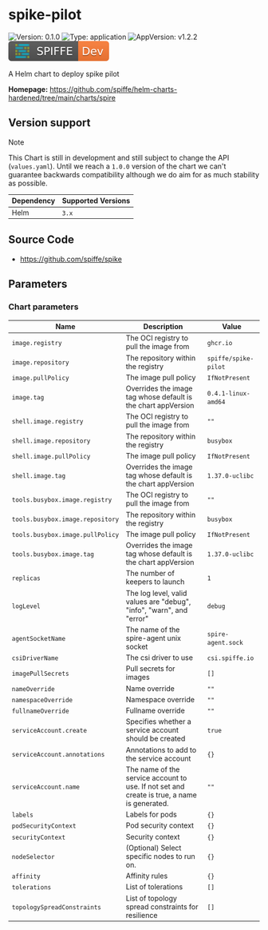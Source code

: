 # spike-pilot

![Version: 0.1.0](https://img.shields.io/badge/Version-0.1.0-informational?style=flat-square) ![Type: application](https://img.shields.io/badge/Type-application-informational?style=flat-square) ![AppVersion: v1.2.2](https://img.shields.io/badge/AppVersion-v1.2.2-informational?style=flat-square)
[![Development Phase](https://github.com/spiffe/spiffe/blob/main/.img/maturity/dev.svg)](https://github.com/spiffe/spiffe/blob/main/MATURITY.md#development)

A Helm chart to deploy spike pilot

**Homepage:** <https://github.com/spiffe/helm-charts-hardened/tree/main/charts/spire>

## Version support

> [!Note]
> This Chart is still in development and still subject to change the API (`values.yaml`).
> Until we reach a `1.0.0` version of the chart we can't guarantee backwards compatibility although
> we do aim for as much stability as possible.

| Dependency | Supported Versions |
|:-----------|:-------------------|
| Helm       | `3.x`              |

## Source Code

* <https://github.com/spiffe/spike>

<!-- The parameters section is generated using helm-docs.sh and should not be edited by hand. -->

## Parameters

### Chart parameters

| Name                             | Description                                                                                 | Value                |
| -------------------------------- | ------------------------------------------------------------------------------------------- | -------------------- |
| `image.registry`                 | The OCI registry to pull the image from                                                     | `ghcr.io`            |
| `image.repository`               | The repository within the registry                                                          | `spiffe/spike-pilot` |
| `image.pullPolicy`               | The image pull policy                                                                       | `IfNotPresent`       |
| `image.tag`                      | Overrides the image tag whose default is the chart appVersion                               | `0.4.1-linux-amd64`  |
| `shell.image.registry`           | The OCI registry to pull the image from                                                     | `""`                 |
| `shell.image.repository`         | The repository within the registry                                                          | `busybox`            |
| `shell.image.pullPolicy`         | The image pull policy                                                                       | `IfNotPresent`       |
| `shell.image.tag`                | Overrides the image tag whose default is the chart appVersion                               | `1.37.0-uclibc`      |
| `tools.busybox.image.registry`   | The OCI registry to pull the image from                                                     | `""`                 |
| `tools.busybox.image.repository` | The repository within the registry                                                          | `busybox`            |
| `tools.busybox.image.pullPolicy` | The image pull policy                                                                       | `IfNotPresent`       |
| `tools.busybox.image.tag`        | Overrides the image tag whose default is the chart appVersion                               | `1.37.0-uclibc`      |
| `replicas`                       | The number of keepers to launch                                                             | `1`                  |
| `logLevel`                       | The log level, valid values are "debug", "info", "warn", and "error"                        | `debug`              |
| `agentSocketName`                | The name of the spire-agent unix socket                                                     | `spire-agent.sock`   |
| `csiDriverName`                  | The csi driver to use                                                                       | `csi.spiffe.io`      |
| `imagePullSecrets`               | Pull secrets for images                                                                     | `[]`                 |
| `nameOverride`                   | Name override                                                                               | `""`                 |
| `namespaceOverride`              | Namespace override                                                                          | `""`                 |
| `fullnameOverride`               | Fullname override                                                                           | `""`                 |
| `serviceAccount.create`          | Specifies whether a service account should be created                                       | `true`               |
| `serviceAccount.annotations`     | Annotations to add to the service account                                                   | `{}`                 |
| `serviceAccount.name`            | The name of the service account to use. If not set and create is true, a name is generated. | `""`                 |
| `labels`                         | Labels for pods                                                                             | `{}`                 |
| `podSecurityContext`             | Pod security context                                                                        | `{}`                 |
| `securityContext`                | Security context                                                                            | `{}`                 |
| `nodeSelector`                   | (Optional) Select specific nodes to run on.                                                 | `{}`                 |
| `affinity`                       | Affinity rules                                                                              | `{}`                 |
| `tolerations`                    | List of tolerations                                                                         | `[]`                 |
| `topologySpreadConstraints`      | List of topology spread constraints for resilience                                          | `[]`                 |
